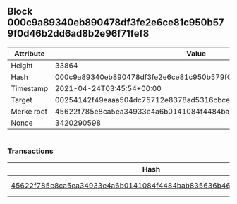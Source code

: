 ## Block 000c9a89340eb890478df3fe2e6ce81c950b579f0d46b2dd6ad8b2e96f71fef8

Attribute | Value
--- | ---
Height | 33864
Hash | 000c9a89340eb890478df3fe2e6ce81c950b579f0d46b2dd6ad8b2e96f71fef8
Timestamp | 2021-04-24T03:45:54+00:00
Target | 00254142f49eaaa504dc75712e8378ad5316cbcead634704b3734b6271167cc4
Merke root | 45622f785e8ca5ea34933e4a6b0141084f4484bab835636b469514db25e0f652
Nonce | 3420290598

```

```

### Transactions

Hash | Amount
--- | ---
[45622f785e8ca5ea34933e4a6b0141084f4484bab835636b469514db25e0f652](45622f785e8ca5ea34933e4a6b0141084f4484bab835636b469514db25e0f652.md) | 10.00000000 SKEPTI 
